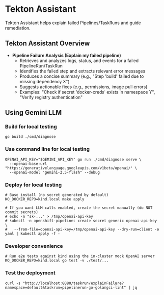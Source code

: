 # Tekton Assistant

Tekton Assistant helps explain failed Pipelines/TaskRuns and guide remediation. 

## Tekton Assistant Overview

- **Pipeline Failure Analysis (Explain my failed pipeline)**
  - Retrieves and analyzes logs, status, and events for a failed PipelineRun/TaskRun
  - Identifies the failed step and extracts relevant error messages
  - Produces a concise summary (e.g., "Step 'build' failed due to missing dependency X")
  - Suggests actionable fixes (e.g., permissions, image pull errors)
  - Examples: "Check if secret 'docker-creds' exists in namespace Y", "Verify registry authentication"

## Using Gemini LLM

### Build for local testing
```
go build ./cmd/diagnose
```

### Use command line for local testing
```
OPENAI_API_KEY="$GEMINI_API_KEY" go run ./cmd/diagnose serve \
  --openai-base-url "https://generativelanguage.googleapis.com/v1beta/openai/" \
  --openai-model "gemini-2.5-flash" --debug
```

### Deploy for local testing
```
# Base install (no secret generated by default)
KO_DOCKER_REPO=kind.local make apply

# If you want LLM calls enabled, create the secret manually (do NOT commit secrets)
# echo -n "sk-..." > /tmp/openai-api-key
# kubectl -n openshift-pipelines create secret generic openai-api-key \
#   --from-file=openai-api-key=/tmp/openai-api-key --dry-run=client -o yaml | kubectl apply -f -
```

### Developer convenience
```
# Run e2e tests against kind using the in-cluster mock OpenAI server
KO_DOCKER_REPO=kind.local go test -v ./test/...
```

### Test the deployment
```
curl -s "http://localhost:8080/taskrun/explainFailure?namespace=default&taskrun=pipelinerun-go-golangci-lint" | jq
```
